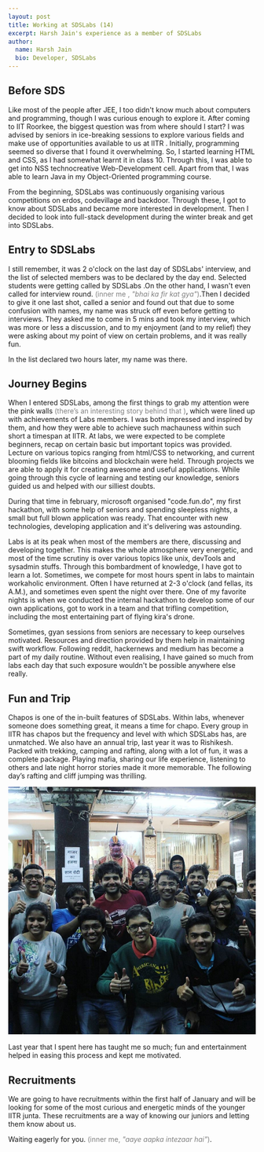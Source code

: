 ```yaml
---
layout: post
title: Working at SDSLabs (14)
excerpt: Harsh Jain's experience as a member of SDSLabs
author:
  name: Harsh Jain
  bio: Developer, SDSLabs
---
```


## Before SDS

Like most of the people after JEE, I too didn't know much about computers and programming, though I was curious enough to explore it. After coming to IIT Roorkee, the biggest question was from where should I start?
I was advised by seniors in ice-breaking sessions to explore various fields and make use of opportunities available to us at IITR . Initially, programming seemed so diverse that I found it overwhelming. So, I started learning HTML and CSS, as I had somewhat learnt it in class 10. Through this, I was able to get into NSS technocreative Web-Development cell. Apart from that, I was able to learn Java in my Object-Oriented programming course.

From the beginning, SDSLabs was continuously organising various competitions on erdos, codevillage and backdoor. Through these, I got to know about SDSLabs and became more interested in development. Then I decided to look into full-stack development during the winter break and get into SDSLabs.

## Entry to SDSLabs

I still remember, it was 2 o'clock on the last day of SDSLabs' interview, and the list of selected members was to be declared by the day end. Selected students were getting called by SDSLabs .On the other hand, I wasn't even called for interview round. <span style="color:grey">(inner me , _"bhai ka fir kat gya"_)</span>.Then I decided to give it one last shot, called a senior and found out that due to some confusion with names, my name was struck off even before getting to interviews. They asked me to come in 5 mins and took my interview, which was more or less a discussion, and to my enjoyment (and to my relief) they were asking about my point of view on certain problems, and it was really fun.

In the list declared two hours later, my name was there.

## Journey Begins

When I entered SDSLabs, among the first things to grab my attention were the pink walls <span style="color: grey">(there’s an interesting story behind that )</span>, which were lined up with achievements of Labs members. I was both impressed and inspired by them, and how they were able to achieve such machauness within such short a timespan at IITR. At labs, we were expected to be complete beginners, recap on certain basic but important topics was provided. Lecture on various topics ranging from html/CSS to networking, and current blooming fields like bitcoins and blockchain were held. Through projects we are able to apply it for creating awesome and useful applications. While going through this cycle of learning and testing our knowledge, seniors guided us and helped with our silliest doubts.

During that time in february, microsoft organised "code.fun.do", my first hackathon, with some help of seniors and spending sleepless nights, a small but full blown application was ready. That encounter with new technologies, developing application and it's delivering was astounding.

Labs is at its peak when most of the members are there, discussing and developing together. This makes the whole atmosphere very energetic, and most of the time scrutiny is over various topics like unix, devTools and sysadmin stuffs. Through this bombardment of knowledge, I have got to learn a lot. Sometimes, we compete for most hours spent in labs to maintain workaholic environment. Often I have returned at 2-3 o'clock (and fellas, its A.M.), and sometimes even spent the night over there. One of my favorite nights is when we conducted the internal hackathon to develop some of our own applications, got to work in a team and that trifling competition, including the most entertaining part of flying kira's drone.

Sometimes, gyan sessions from seniors are necessary to keep ourselves motivated. Resources and direction provided by them help in maintaining swift workflow. Following reddit, hackernews and medium has become a part of my daily routine. Without even realising, I have gained so much from labs each day that such exposure wouldn't be possible anywhere else really.

## Fun and Trip

Chapos is one of the in-built features of SDSLabs. Within labs, whenever someone does something great, it means a time for chapo. Every group in IITR has chapos but the frequency and level with which SDSLabs has, are unmatched. We also have an annual trip, last year it was to Rishikesh. Packed with trekking, camping and rafting, along with a lot of fun, it was a complete package. Playing mafia, sharing our life experience, listening to others and late night horror stories made it more memorable. The following day’s rafting and cliff jumping was thrilling.

![trip-pic](/images/posts/trip2017.jpg "SDSLabs Trip 2017")

Last year that I spent here has taught me so much; fun and entertainment helped in easing this process and kept me motivated.

## Recruitments

We are going to have recruitments within the first half of January and will be looking for some of the most curious and energetic minds of the younger IITR junta. These recruitments are a way of knowing our juniors and letting them know about us.

Waiting eagerly for you. <span style="color:grey">(inner me, _"aaye aapka intezaar hai"_)</span>.
